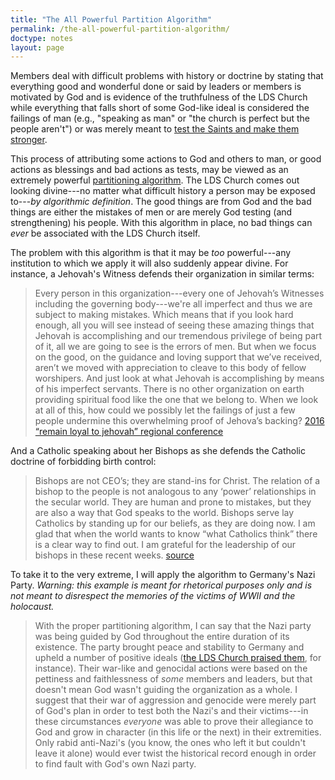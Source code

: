 ```yaml
---
title: "The All Powerful Partition Algorithm"
permalink: /the-all-powerful-partition-algorithm/
doctype: notes
layout: page
---
```


Members deal with difficult problems with history or doctrine by stating that everything good and wonderful done or said by leaders or members is motivated by God and is evidence of the truthfulness of the LDS Church while everything that falls short of some God-like ideal is considered the failings of man (e.g., "speaking as man" or "the church is perfect but the people aren't") or was merely meant to [test the Saints and make them stronger](https://www.reddit.com/r/exmormon/comments/7c3b57/thoughts_been_having_good_convos_with_tbm_gf_shes/).

This process of attributing some actions to God and others to man, or good actions as blessings and bad actions as tests, may be viewed as an extremely powerful [partitioning algorithm](https://stackoverflow.com/a/4578605/422075).  The LDS Church comes out looking divine---no matter what difficult history a person may be exposed to---*by algorithmic definition*.  The good things are from God and the bad things are either the mistakes of men or are merely God testing (and strengthening) his people.  With this algorithm in place, no bad things can *ever* be associated with the LDS Church itself.

The problem with this algorithm is that it may be *too* powerful---any institution to which we apply it will also suddenly appear divine.  For instance, a Jehovah's Witness defends their organization in similar terms:

> Every person in this organization---every one of Jehovah’s Witnesses including the governing body---we're all imperfect and thus we are subject to making mistakes. Which means that if you look hard enough, all you will see instead of seeing these amazing things that Jehovah is accomplishing and our tremendous privilege of being part of it, all we are going to see is the errors of men. But when we focus on the good, on the guidance and loving support that we’ve received, aren’t we moved with appreciation to cleave to this body of fellow worshipers. And just look at what Jehovah is accomplishing by means of his imperfect servants. There is no other organization on earth providing spiritual food like the one that we belong to. When we look at all of this, how could we possibly let the failings of just a few people undermine this overwhelming proof of Jehova’s backing? [2016 “remain loyal to jehovah” regional conference](https://www.youtube.com/watch?v=c7GYXS5lhPc)

And a Catholic speaking about her Bishops as she defends the Catholic doctrine of forbidding birth control:

> Bishops are not CEO’s; they are stand-ins for Christ. The relation of a bishop to the people is not analogous to any ‘power’ relationships in the secular world. They are human and prone to mistakes, but they are also a way that God speaks to the world. Bishops serve lay Catholics by standing up for our beliefs, as they are doing now. I am glad that when the world wants to know “what Catholics think” there is a clear way to find out. I am grateful for the leadership of our bishops in these recent weeks. [source](https://www.onfaith.co/onfaith/2012/02/22/in-defense-of-the-catholic-church/11150)

To take it to the very extreme, I will apply the algorithm to Germany's Nazi Party.  *Warning: this example is meant for rhetorical purposes only and is not meant to disrespect the memories of the victims of WWII and the holocaust.*

> With the proper partitioning algorithm, I can say that the Nazi party was being guided by God throughout the entire duration of its existence.  The party brought peace and stability to Germany and upheld a number of positive ideals ([the LDS Church praised them](http://www.mormonthink.com/glossary/hitler.htm), for instance).  Their war-like and genocidal actions were based on the pettiness and faithlessness of *some* members and leaders, but that doesn't mean God wasn't guiding the organization as a whole. I suggest that their war of aggression and genocide were merely part of God's plan in order to test both the Nazi's and their victims---in these circumstances *everyone* was able to prove their allegiance to God and grow in character (in this life or the next) in their extremities.  Only rabid anti-Nazi's (you know, the ones who left it but couldn't leave it alone) would ever twist the historical record enough in order to find fault with God's own Nazi party.
